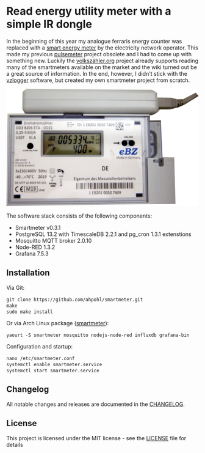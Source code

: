 # Read energy utility meter with a simple IR dongle

In the beginning of this year my analogue ferraris energy counter was replaced with a [smart energy meter][1] by the electricity network operator. This made my previous [pulsemeter][2] project obsolete and I had to come up with something new. Luckily the [volkszähler.org][3] project already supports reading many of the smartmeters available on the market and the wiki turned out be a great source of information. In the end, however, I didn't stick with the [vzlogger][4] software, but created my own smartmeter project from scratch.

![Fig. 1: Smartmeter with IR dongle](resources/ebz/smartmeter.png)

The software stack consists of the following components:
- Smartmeter v0.3.1
- PostgreSQL 13.2 with TimescaleDB 2.2.1 and pg_cron 1.3.1 extenstions
- Mosquitto MQTT broker 2.0.10
- Node-RED 1.3.2
- Grafana 7.5.3

## Installation

Via Git:
```
git clone https://github.com/ahpohl/smartmeter.git
make
sudo make install
```
Or via Arch Linux package ([smartmeter][13]):
```
yaourt -S smartmeter mosquitto nodejs-node-red influxdb grafana-bin
```

Configuration and startup:
```
nano /etc/smartmeter.conf
systemctl enable smartmeter.service
systemctl start smartmeter.service
```

## Changelog

All notable changes and releases are documented in the [CHANGELOG](CHANGELOG.md).

## License

This project is licensed under the MIT license - see the [LICENSE](LICENSE) file for details

[1]: https://www.ebzgmbh.de/ "Elektronischer Basiszähler"
[2]: https://github.com/ahpohl/pulsemeter "Pulse energy meter with Arduino and simple LED sensor"
[3]: https://volkszaehler.org/ "volkszähler.org - Das Smartmeter für jeden"
[4]: https://wiki.volkszaehler.org/software/controller/vzlogger "vzlogger - a tool to read and log measurements"
[5]: https://www.promotic.eu/en/pmdoc/Subsystems/Comm/PmDrivers/IEC62056_OBIS.htm "Description of OBIS code for IEC 62056 standard protocol"
[6]: https://wiki.volkszaehler.org/hardware/controllers/ir-schreib-lesekopf-ttl-ausgang "IR-Schreib-Lesekopf, TTL-Interface"
[7]: https://mosquitto.org/ "Eclipse Mosquitto - An open source MQTT broker"
[8]: https://nodered.org/ "Node-RED - Low-code programming for event-driven applications"
[9]: https://www.postgresql.org/ "PostgreSQL: The world's most advanced open source database"
[10]: https://www.timescale.com "Timescale: Time-series data simplified"
[11]: https://github.com/citusdata/pg_cron "pg_cron: Run periodic jobs in PostgreSQL"
[12]: https://grafana.com/ "Grafana: The open observability platform | Grafana Labs"
[13]: https://aur.archlinux.org/packages/smartmeter "Smartmeter Arch Linux package"

